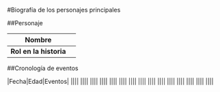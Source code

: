 
#Biografía de los personajes principales  
   
   
##Personaje  
    
   
|**Nombre**|                              |
|------------|----------------------| 
|**Rol en la historia**|                |
   
      
##Cronología de eventos      
   
      
|Fecha|Edad|Eventos|
||||
||||
||||
||||
||||
||||
||||
||||
||||
||||
||||
||||
||||
||||
||||


	

	



